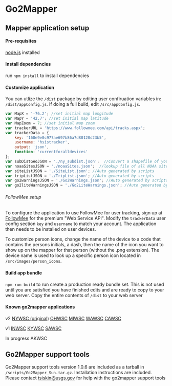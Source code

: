 # Go2Mapper



## Mapper application setup

####  Pre-requisites
[node.js](https://nodejs.org/en/download/) installed

####  Install dependencies
run `npm install` to install dependencies

#### Customize application
You can utlize the `/dist` package by editing user confiruation variables in: `/dist/appConfig.js`.  If doing a full build, edit `/src/appConfig.js`.

```JavaScript
var MapX = '-76.2'; //set initial map longitude
var MapY = '42.7'; //set initial map latitude
var MapZoom = 7; //set initial map zoom
var trackerURL = 'https://www.followmee.com/api/tracks.aspx';
var trackerData = { 
	key: '168e9e0c977ae697b86a7d80120d23b5',
	username: 'hsistracker',
	output: 'json',
	function: 'currentforalldevices'
};
var subDistGeoJSON = './ny_subdist.json';  //Convert a shapefile of your office subdistricts to GeoJSON, and attribute as shown in the NY example here
var noaaSitesJSON = './noaaSites.json';  //lookup file of all NOAA sites with USGS gages
var siteListJSON = './SiteList.json'; //Auto generated by scripts
var tripListJSON = './TripList.json'; //Auto generated by scripts
var go2warningsJSON = './Go2Warnings.json'; //Auto generated by scripts
var go2liteWarningsJSON = './Go2LiteWarnings.json'; //Auto generated by scripts
```

###### FollowMee setup
To configure the application to use FollowMee for user tracking, sign up at [FollowMee](https://www.followmee.com/Default.aspx) for the premium "Web Service API". Modify the `trackerData` user config section `key` and `username` to match your account.  The application then needs to be installed on user devices. 

To customize person icons, change the name of the device to a code that contains the persons initials, a dash, then the name of the icon you want to show up on the mapper for that person (without the .png extension).  The device name is used to look up a specific person icon located in `/src/images/person_icons`.  

#### Build app bundle
`npm run build` to run create a production ready bundle set.  This is not used until you are satisfied you have finished edits and are ready to copy to your web server.  Copy the entire contents of `/dist` to your web server


#### Known go2mapper applications
v2
[NYWSC (original)](https://ny.water.usgs.gov/maps/go2/)
[OHWSC](https://oh.water.usgs.gov/maps/go2/)
[MIWSC](https://mi.water.usgs.gov/maps/go2/)
[WAWSC](https://wa.water.usgs.gov/go2mapper/)
[CAWSC](https://ca.water.usgs.gov/emaps/go2/)

v1
[INWSC](https://in.water.usgs.gov/datas/go2mapper/)
[KYWSC](https://ky.water.usgs.gov/datas/go2mapper/)
[SAWSC](https://www2.usgs.gov/water/southatlantic/usgs/maps/go2/)

In progress
AKWSC


## Go2Mapper support tools


Go2Mapper support tools version 1.0.6 are included as a tarball in `/scripts/Go2Mapper_Sun.tar.gz`.  Installation instructions are included.  Please contact <tsiskin@usgs.gov> for help with the go2mapper support tools
